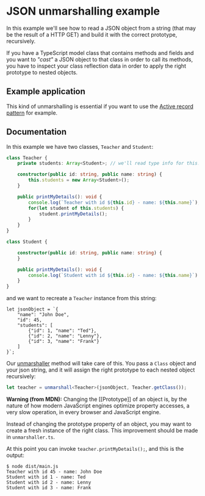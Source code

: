 # JSON unmarshalling example

In this example we'll see how to read a JSON object from a string (that may be the result of a HTTP GET) and build it with the correct prototype, recursively.

If you have a TypeScript model class that contains methods and fields and you want to *"cast"* a JSON object to that class in order to call its methods, you have to inspect your class reflection data in order to apply the right prototype to nested objects.

## Example application

This kind of unmarshalling is essential if you want to use the [Active record pattern](http://www.martinfowler.com/eaaCatalog/activeRecord.html) for example.

## Documentation

In this example we have two classes, `Teacher` and `Student`:

```TypeScript
class Teacher {
    private students: Array<Student>; // we'll read type info for this!

    constructor(public id: string, public name: string) {
        this.students = new Array<Student>();
    }

    public printMyDetails(): void {
        console.log(`Teacher with id ${this.id} - name: ${this.name}`);
        for(let student of this.students) {
            student.printMyDetails();
        }
    }
}

class Student {

    constructor(public id: string, public name: string) {
    }

    public printMyDetails(): void {
        console.log(`Student with id ${this.id} - name: ${this.name}`)
    }
}
```

and we want to recreate a `Teacher` instance from this string:

```
let jsonObject = `{
    "name": "John Doe",
    "id": 45,
    "students": [
        {"id": 1, "name": "Ted"},
        {"id": 2, "name": "Lenny"},
        {"id": 3, "name": "Frank"}
    ]
}`;
```

Our [unmarshaller](./src/unmarshaller.ts) method will take care of this. You pass a `Class` object and your json string, and it will assign the right prototype to each nested object recursively:

```TypeScript
let teacher = unmarshall<Teacher>(jsonObject, Teacher.getClass());
```

**Warning (from MDN):** Changing the [[Prototype]] of an object is, by the nature of how modern JavaScript engines optimize property accesses, a very slow operation, in every browser and JavaScript engine.

Instead of changing the prototype property of an object, you may want to create a fresh instance of the right class. This improvement should be made in `unmarshaller.ts`.

At this point you can invoke `teacher.printMyDetails();`, and this is the output:

```shell
$ node dist/main.js
Teacher with id 45 - name: John Doe
Student with id 1 - name: Ted
Student with id 2 - name: Lenny
Student with id 3 - name: Frank
```

